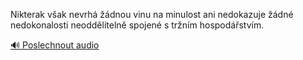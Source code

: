 
Nikterak však nevrhá žádnou vinu na minulost ani nedokazuje žádné nedokonalosti neoddělitelně spojené s tržním hospodářstvím.

[🔊 Poslechnout audio](/data/7-paragraphs/audio/chapter_93/para_003-Nikterak-vak-nevrh-dnou-vinu-na-minulost-ani-n.mp3)
